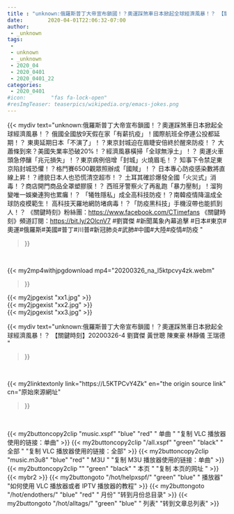 ```yaml
---
title : "unknown:俄羅斯普丁大帝宣布鎖國！？奧運踩煞車日本掀起全球經濟風暴！？ 【關鍵時刻】20200326-4 劉寶傑 黃世聰 陳東豪 林靜儀 王瑞德 "
date:        2020-04-01T22:06:32-07:00
author:
 - _unknown
tags:
 - 
 - unknown
 - _unknown
 - 2020_04
 - 2020_0401
 - 2020_0401_22
categories:
 - 2020_0401
#icon:        "fas fa-lock-open"
#resImgTeaser: teaserpics/wikipedia.org/emacs-jokes.png
---
```







{{< mydiv text="unknown:俄羅斯普丁大帝宣布鎖國！？奧運踩煞車日本掀起全球經濟風暴！？ 俄國全國放9天假在家「有薪抗疫」！國際航班全停連公投都延期！？ 東奧延期日本「不演了」！？東京封城迫在眉睫安倍終於醒來防疫！？ 大蕭條到來？美國失業率恐破20%！？經濟風暴橫掃「全球無淨土」！？ 奧運火車頭急停釀「兆元損失」！？東京病例倍增「封城」火燒眉毛！？ 知事下令禁足東京陷封城恐懼！？格鬥賽6500觀眾照辦成「國賊」！？ 日本專心防疫感染數將直線上昇！？禮貌日本人也恐慌清空超市！？ 土耳其確診爆發全國「火災式」消毒！？商店開門商品全罩塑膠膜！？ 西班牙警察火了再亂跑「暴力壓制」！溜狗變唯一娛樂連狗也累癱！？ 「犧牲隱私」成全高科技防疫！？南韓疫情降溫成全球防疫模範生！ 高科技天羅地網防堵病毒！？「防疫黑科技」手機沒帶也能抓到人！？  《關鍵時刻》粉絲團：https://www.facebook.com/CTimefans 《關鍵時刻》頻道訂閱：https://bit.ly/2OlcnV7  #劉寶傑 #新聞萬象內幕追擊 #日本#東京#奧運#俄羅斯#美國#普丁#川普#新冠肺炎#武肺#中國#大陸#疫情#防疫 "
>}}
<br>


{{< my2mp4withjpgdownload mp4="20200326_na_l5ktpcvy4zk.webm"
>}}

{{< my2jpgexist "xx1.jpg" >}}<br>
{{< my2jpgexist "xx2.jpg" >}}<br>
{{< my2jpgexist "xx3.jpg" >}}<br>



{{< mydiv text="unknown:俄羅斯普丁大帝宣布鎖國！？奧運踩煞車日本掀起全球經濟風暴！？ 【關鍵時刻】20200326-4 劉寶傑 黃世聰 陳東豪 林靜儀 王瑞德 "
>}}
<br>

{{< my2linktextonly link="https://L5KTPCvY4Zk"
en="the origin source link" cn="原始來源網址"
>}}


<br>


{{< my2buttoncopy2clip "music.xspf"        "blue"   "red"    " 单曲 "  "复制 VLC 播放器使用的链接：单曲" >}} {{< my2buttoncopy2clip "/all.xspf"         "green"  "black"  " 全部 "  "复制 VLC 播放器使用的链接：全部" >}} {{< my2buttoncopy2clip "music.m3u8"        "blue"   "red"    " M3U  "    "复制 M3U 播放器使用的链接：单曲" >}} {{< my2buttoncopy2clip ""                  "green"  "black"  " 本页 "    "复制 本页的网址 " >}} {{< mybr2 >}} {{< my2buttongoto      "/hot/helpxspf/"    "green"  "blue"   " 播放器" "如何使用 VLC 播放器或者 IPTV 播放器的教程" >}} {{< my2buttongoto      "/hot/endothers/"   "blue"   "red"    " 月份"   "转到月份总目录" >}} {{< my2buttongoto      "/hot/alltags/"     "green"  "blue"   " 列表"   "转到文章总列表" >}} 
